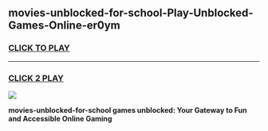 
## movies-unblocked-for-school-Play-Unblocked-Games-Online-er0ym
<h3>
<a href="https://premium76.site?title=movies-unblocked-for-school&ref=25A">CLICK TO PLAY</a></h3>
<hr>

<h3>
<a href="https://premium76.site?title=movies-unblocked-for-school&ref=25A">CLICK 2 PLAY</a>
  
</h3>

<a href="https://premium76.site?title=movies-unblocked-for-school&ref=25A"><img src="https://clearcache.store/games.png"></a>


**movies-unblocked-for-school games unblocked: Your Gateway to Fun and Accessible Online Gaming**
